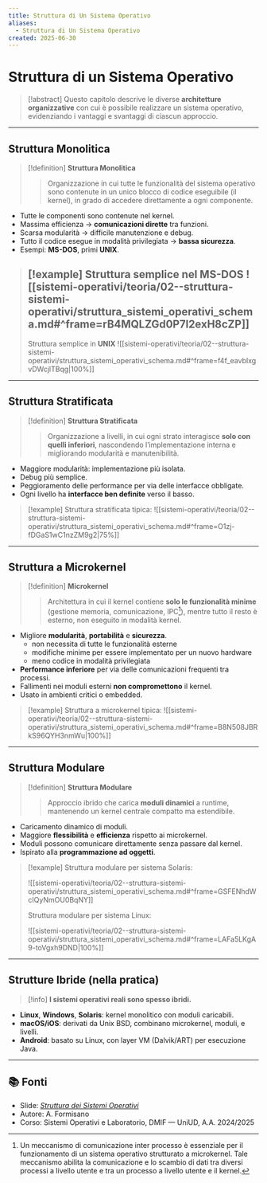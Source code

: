 ```yaml
---
title: Struttura di Un Sistema Operativo
aliases:
  - Struttura di Un Sistema Operativo
created: 2025-06-30
---
```

# Struttura di un Sistema Operativo

>[!abstract]
>Questo capitolo descrive le diverse **architetture organizzative** con cui è possibile realizzare un sistema operativo, evidenziando i vantaggi e svantaggi di ciascun approccio.

---

## Struttura Monolitica

>[!definition]
>**Struttura Monolitica**  
>>Organizzazione in cui tutte le funzionalità del sistema operativo sono contenute in un unico blocco di codice eseguibile (il kernel), in grado di accedere direttamente a ogni componente.

- Tutte le componenti sono contenute nel kernel.
- Massima efficienza → **comunicazioni dirette** tra funzioni.
- Scarsa modularità → difficile manutenzione e debug.
- Tutto il codice esegue in modalità privilegiata → **bassa sicurezza**.
- Esempi: **MS-DOS**, primi **UNIX**.

>[!example]
>Struttura semplice nel **MS-DOS**
>![[sistemi-operativi/teoria/02--struttura-sistemi-operativi/struttura_sistemi_operativi_schema.md#^frame=rB4MQLZGd0P7l2exH8cZP]]
>------------------------
>Struttura semplice in **UNIX**
>![[sistemi-operativi/teoria/02--struttura-sistemi-operativi/struttura_sistemi_operativi_schema.md#^frame=f4f_eavbIxgvDWcjlTBqg|100%]]



---

## Struttura Stratificata

>[!definition]
>**Struttura Stratificata**  
>>Organizzazione a livelli, in cui ogni strato interagisce **solo con quelli inferiori**, nascondendo l’implementazione interna e migliorando modularità e manutenibilità.

- Maggiore modularità: implementazione più isolata.
- Debug più semplice.
- Peggioramento delle performance per via delle interfacce obbligate.
- Ogni livello ha **interfacce ben definite** verso il basso.

>[!example]
>Struttura stratificata tipica:
>![[sistemi-operativi/teoria/02--struttura-sistemi-operativi/struttura_sistemi_operativi_schema.md#^frame=O1zj-fDGaS1wC1nzZM9g2|75%]]

---

## Struttura a Microkernel

>[!definition]
>**Microkernel**  
>>Architettura in cui il kernel contiene **solo le funzionalità minime** (gestione memoria, comunicazione, IPC[^1]), mentre tutto il resto è esterno, non eseguito in modalità kernel.
>
>[^1]: Un meccanismo di comunicazione inter processo è essenziale per il funzionamento di un sistema operativo strutturato a microkernel. Tale meccanismo abilita la comunicazione e lo scambio di dati tra diversi processi a livello utente e tra un processo a livello utente e il kernel.


- Migliore **modularità**, **portabilità** e **sicurezza**.
	- non necessita di tutte le funzionalità esterne
	- modifiche minime per essere implementato per un nuovo hardware
	- meno codice in modalità privilegiata
- **Performance inferiore** per via delle comunicazioni frequenti tra processi.
- Fallimenti nei moduli esterni **non compromettono** il kernel.
- Usato in ambienti critici o embedded.

>[!example]
>Struttura a microkernel tipica:
>![[sistemi-operativi/teoria/02--struttura-sistemi-operativi/struttura_sistemi_operativi_schema.md#^frame=B8N508JBRkS96QYH3nmWu|100%]]


---

## Struttura Modulare

>[!definition]
>**Struttura Modulare**  
>>Approccio ibrido che carica **moduli dinamici** a runtime, mantenendo un kernel centrale compatto ma estendibile.

- Caricamento dinamico di moduli.
- Maggiore **flessibilità** e **efficienza** rispetto ai microkernel.
- Moduli possono comunicare direttamente senza passare dal kernel.
- Ispirato alla **programmazione ad oggetti**.

>[!example]
>Struttura modulare per sistema Solaris:
>
>![[sistemi-operativi/teoria/02--struttura-sistemi-operativi/struttura_sistemi_operativi_schema.md#^frame=GSFENhdWcIQyNmOU0BqNY]]
>
>Struttura modulare per sistema Linux:
>
>![[sistemi-operativi/teoria/02--struttura-sistemi-operativi/struttura_sistemi_operativi_schema.md#^frame=LAFa5LKgA9-toVgxh9DND|100%]]


---

## Strutture Ibride (nella pratica)

>[!info]
>**I sistemi operativi reali sono spesso ibridi.**

- **Linux**, **Windows**, **Solaris**: kernel monolitico con moduli caricabili.
- **macOS/iOS**: derivati da Unix BSD, combinano microkernel, moduli, e livelli.
- **Android**: basato su Linux, con layer VM (Dalvik/ART) per esecuzione Java.


---

## 📚 Fonti

- Slide: _[Struttura dei Sistemi Operativi](https://elearning.uniud.it/moodle/pluginfile.php/849180/mod_page/content/103/hand02.pdf)_
- Autore: A. Formisano  
- Corso: Sistemi Operativi e Laboratorio, DMIF — UniUD, A.A. 2024/2025
